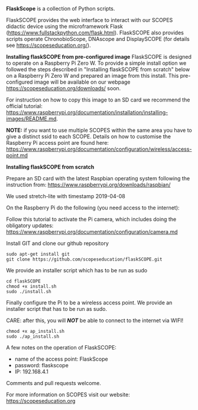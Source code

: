 **FlaskScope** is a collection of Python scripts.

FlaskSCOPE provides the web interface to interact with our SCOPES didactic device using the microframework Flask (https://www.fullstackpython.com/flask.html).
FlaskSCOPE also provides scripts operate ChronobioScope, DNAscope and DisplaySCOPE (for details see https://scopeseducation.org/).

**Installing flaskSCOPE from pre-configured image**
FlaskSCOPE is designed to operate on a Raspberry Pi Zero W. To provide a simple install option we followed the steps described in "Installing flaskSCOPE from scratch" below on a Raspberry Pi Zero W and prepared an image from this install. This pre-configured image will be available on our webpage https://scopeseducation.org/downloads/ soon.

For instruction on how to copy this image to an SD card we recommend the official tutorial: https://www.raspberrypi.org/documentation/installation/installing-images/README.md.

**NOTE:** if you want to use multiple SCOPES within the same area you have to give a distinct ssid to each SCOPE. Details on how to customise the Raspberry Pi access point are found here: https://www.raspberrypi.org/documentation/configuration/wireless/access-point.md

**Installing flaskSCOPE from scratch**

Prepare an SD card with the latest Raspbian operating system following the instruction from: https://www.raspberrypi.org/downloads/raspbian/

We used stretch-lite with timestamp 2019-04-08

On the Raspberry Pi do the following (you need access to the internet):

Follow this tutorial to activate the Pi camera, which includes doing the obligatory updates:
https://www.raspberrypi.org/documentation/configuration/camera.md

Install GIT and clone our github repository

    sudo apt-get install git
    git clone https://github.com/scopeseducation/flaskSCOPE.git

We provide an installer script which has to be run as sudo

    cd flaskSCOPE
    chmod +x install.sh
    sudo ./install.sh

Finally configure the Pi to be a wireless access point.
We provide an installer script that has to be run as sudo.

CARE: after this, you will ***NOT*** be able to connect to the internet via WIFI!

    chmod +x ap_install.sh
    sudo ./ap_install.sh

A few notes on the operation of FlaskSCOPE:
- name of the access point: FlaskScope
- password: flaskscope
- IP: 192.168.4.1

Comments and pull requests welcome.

For more information on SCOPES visit our website:
https://scopeseducation.org
